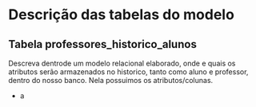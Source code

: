 # Descrição das tabelas do modelo
<h2> Tabela professores_historico_alunos </h2>
Descreva dentrode um modelo relacional elaborado, onde e quais os atributos serão armazenados no historico, tanto como aluno e professor, dentro do nosso banco. Nela possuimos os atributos/colunas. 
<ul><li>a </li></ul>

